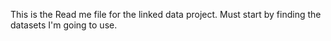 This is the Read me file for the linked data project. Must start by finding the datasets I'm going to use. 
